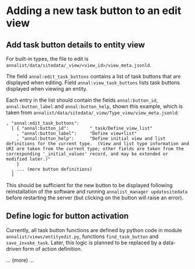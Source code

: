 # Adding a new task button to an edit view

## Add task button details to entity view

For built-in types, the file to edit is `annalist/data/sitedata/_view/<view_id>/view_meta.jsonld`.

The field `annal:edit_task_buttons` contains a list of task buttons that are displayed when editing.  Field `annal:view_task_buttons` lists task buttons displayed when viewing an entity.

Each entry in the list should contain the fields `annal:button_id`, `annal:button_label` and `annal:button_help`, shown this example, which is taken from `annalist/data/sitedata/_view/Type_view/view_meta.jsonld`:

	, "annal:edit_task_buttons":
	  [ { "annal:button_id":        "_task/Define_view_list" 
	    , "annal:button_label":     "Define view+list"
	    , "annal:button_help":      "Define initial view and list definitions for the current type.  (View and list type information and URI are taken from the current type; other fields are taken from the corresponding '_initial_values' record, and may be extended or modified later.)"
	    }
	  , ... (more button definitions)
	  ]

This should be sufficient for the new button to be displayed following reinstallation of the software and running `annalist_manager updatesitedata` before restarting the server (but clicking on the button will raise an error).

## Define logic for button activation

Currently, all task button functions are defined by python code in module `annalist/views/entityedit.py`, functions `find_task_button` and `save_invoke_task`.  Later, this logic is planned to be replaced by a data-driven form of action definition.

... (more) ...

